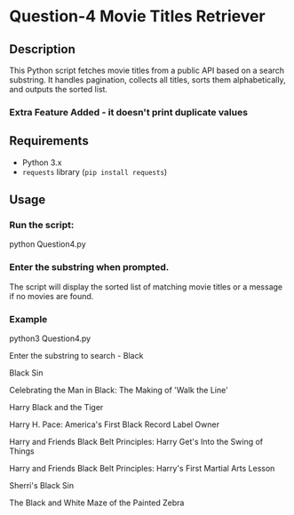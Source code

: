 # Question-4 Movie Titles Retriever

## Description

This Python script fetches movie titles from a public API based on a search substring. It handles pagination, collects all titles, sorts them alphabetically, and outputs the sorted list.
### Extra Feature Added - it doesn't print duplicate values
## Requirements

- Python 3.x
- `requests` library (`pip install requests`)

## Usage

### Run the script:
python Question4.py

### Enter the substring when prompted.

The script will display the sorted list of matching movie titles or a message if no movies are found.
### Example


python3 Question4.py 

Enter the substring to search -  Black

Black Sin

Celebrating the Man in Black: The Making of 'Walk the Line'

Harry Black and the Tiger

Harry H. Pace: America's First Black Record Label Owner

Harry and Friends Black Belt Principles: Harry Get's Into the Swing of Things

Harry and Friends Black Belt Principles: Harry's First Martial Arts Lesson

Sherri's Black Sin

The Black and White Maze of the Painted Zebra
